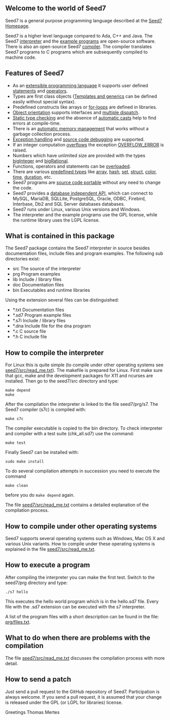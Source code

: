 ## Welcome to the world of Seed7

Seed7 is a general purpose programming language described at the [Seed7 Homepage](http://seed7.sourceforge.net/index.htm).

Seed7 is a higher level language compared to Ada, C++ and Java. The Seed7 [interpreter](http://seed7.sourceforge.net/faq.htm#interpreter) and the [example programs](http://seed7.sourceforge.net/scrshots/index.htm) are open-source software. There is also an open-source Seed7 [compiler](http://seed7.sourceforge.net/scrshots/s7c.htm). The compiler translates Seed7 programs to C programs which are subsequently compiled to machine code.

## Features of Seed7

* As an [extensible programming language](http://seed7.sourceforge.net/faq.htm#extensible_programming) it supports user defined [statements](http://seed7.sourceforge.net/examples/declstat.htm) and [operators](http://seed7.sourceforge.net/examples/operator.htm).
* Types are first class objects ([Templates and generics](http://seed7.sourceforge.net/examples/for_decl.htm) can be defined easily without special syntax).
* Predefined constructs like arrays or [for-loops](http://seed7.sourceforge.net/examples/declstat.htm) are defined in libraries.
* [Object orientation](http://seed7.sourceforge.net/manual/objects.htm) supports interfaces and [multiple dispatch](http://seed7.sourceforge.net/faq.htm#multiple_dispatch).
* [Static type checking](http://seed7.sourceforge.net/faq.htm#static_type_checking) and the absence of [automatic casts](http://seed7.sourceforge.net/faq.htm#automatic_casts) help to find errors at compile-time.
* There is an [automatic memory management](http://seed7.sourceforge.net/faq.htm#garbage_collection) that works without a garbage collection process.
* [Exception handling](http://seed7.sourceforge.net/manual/errors.htm#Exceptions) and [source code debugging](http://seed7.sourceforge.net/manual/errors.htm#Stack_trace) are supported.
* If an integer computation [overflows](http://seed7.sourceforge.net/faq.htm#integer_overflow) the exception [OVERFLOW\_ERROR](http://seed7.sourceforge.net/manual/errors.htm#OVERFLOW_ERROR) is raised.
* Numbers which have unlimited size are provided with the types [bigInteger](http://seed7.sourceforge.net/manual/types.htm#bigInteger) and [bigRational](http://seed7.sourceforge.net/manual/types.htm#bigRational).
* Functions, operators and statements can be [overloaded](http://seed7.sourceforge.net/faq.htm#overloading).
* There are various [predefined types](http://seed7.sourceforge.net/manual/types.htm) like [array](http://seed7.sourceforge.net/manual/types.htm#array), [hash](http://seed7.sourceforge.net/manual/types.htm#hash), [set](http://seed7.sourceforge.net/manual/types.htm#set), [struct](http://seed7.sourceforge.net/manual/types.htm#struct), [color](http://seed7.sourceforge.net/manual/types.htm#color), [time](http://seed7.sourceforge.net/manual/types.htm#time), [duration](http://seed7.sourceforge.net/manual/types.htm#duration), etc.
* Seed7 programs are [source code portable](http://seed7.sourceforge.net/faq.htm#portable) without any need to change the code.
* Seed7 provides a [database independent API](http://seed7.sourceforge.net/faq.htm#database_access), which can connect to MySQL, MariaDB, SQLLite, PostgreSQL, Oracle, ODBC, Firebird, Interbase, Db2 and SQL Server databases databases.
* Seed7 runs under Linux, various Unix versions and Windows.
* The interpreter and the example programs use the GPL license, while the runtime library uses the LGPL license.

## What is contained in this package

The Seed7 package contains the Seed7 interpreter in source besides documentation files, include files and program examples. The following sub directories exist:

* src     The source of the interpreter
* prg    Program examples
* lib      Include / library files
* doc    Documentation files
* bin     Executables and runtime libraries

Using the extension several files can be distinguished:

* \*.txt      Documentation files
* \*.sd7    Program example files
* \*.s7i     Include / library files
* \*.dna   Include file for the dna program
* \*.c        C source file
* \*.h       C include file

## How to compile the interpreter

For Linux this is quite simple (to compile under other operating systems see [seed7/src/read\_me.txt](https://github.com/ThomasMertes/seed7/blob/master/src/read_me.txt)). The makefile is prepared for Linux. First make sure that gcc, make and the development packages for X11 and ncurses are installed. Then go to the seed7/src directory and type:

    make depend
    make

After the compilation the interpreter is linked to the file seed7/prg/s7. The Seed7 compiler (s7c) is compiled with:

    make s7c

The compiler executable is copied to the bin directory. To check interpreter and compiler with a test suite (chk\_all.sd7) use the command:

    make test

Finally Seed7 can be installed with:

    sudo make install

To do several compilation attempts in succession you need to execute the command

    make clean

before you do `make depend` again.

The file [seed7/src/read\_me.txt](https://github.com/ThomasMertes/seed7/blob/master/src/read_me.txt) contains a detailed explanation of the compilation process.

## How to compile under other operating systems

Seed7 supports several operating systems such as Windows, Mac OS X and various Unix variants. How to compile under these operating systems is explained in the file [seed7/src/read\_me.txt](https://github.com/ThomasMertes/seed7/blob/master/src/read_me.txt).

## How to execute a program

After compiling the interpreter you can make the first test. Switch to the seed7/prg directory and type:

    ./s7 hello

This executes the hello world program which is in the hello.sd7 file. Every file with the .sd7 extension can be executed with the s7 interpreter.

A list of the program files with a short description can be found in the file: [prg/files.txt](https://github.com/ThomasMertes/seed7/blob/master/prg/files.txt).

## What to do when there are problems with the compilation

The file [seed7/src/read\_me.txt](https://github.com/ThomasMertes/seed7/blob/master/src/read_me.txt) discusses the compilation process with more detail.

## How to send a patch

Just send a pull request to the GitHub repository of Seed7. Participation is always welcome. If you send a pull request, it is assumed that your change is released under the GPL (or LGPL for libraries) license.

Greetings Thomas Mertes
